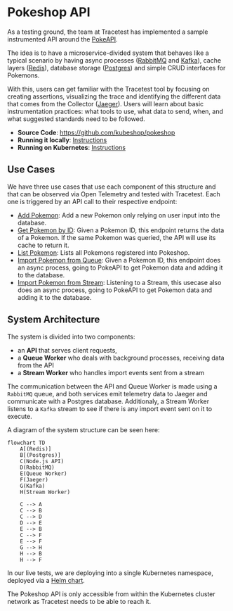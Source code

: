 # Pokeshop API

As a testing ground, the team at Tracetest has implemented a sample instrumented API around the [PokeAPI](https://pokeapi.co/).

The idea is to have a microservice-divided system that behaves like a typical scenario by having async processes ([RabbitMQ](https://www.rabbitmq.com/) and [Kafka](https://kafka.apache.org/)), cache layers ([Redis](https://redis.io/)), database storage ([Postgres](https://www.postgresql.org/)) and simple CRUD interfaces for Pokemons.

With this, users can get familiar with the Tracetest tool by focusing on creating assertions, visualizing the trace and identifying the different data that comes from the Collector ([Jaeger](https://www.jaegertracing.io/)). Users will learn about basic instrumentation practices: what tools to use, what data to send, when, and what suggested standards need to be followed.

- **Source Code**: https://github.com/kubeshop/pokeshop
- **Running it locally**: [Instructions](https://github.com/kubeshop/pokeshop/blob/master/docs/installing.md#run-it-locally)
- **Running on Kubernetes**: [Instructions](https://github.com/kubeshop/pokeshop/blob/master/docs/installing.md#run-on-a-kubernetes-cluster)

## Use Cases

We have three use cases that use each component of this structure and that can be observed via Open Telemetry and tested with Tracetest. Each one is triggered by an API call to their respective endpoint:

- [Add Pokemon](./use-cases/add-pokemon.md): Add a new Pokemon only relying on user input into the database.
- [Get Pokemon by ID](./use-cases/get-pokemon-by-id.md): Given a Pokemon ID, this endpoint returns the data of a Pokemon. If the same Pokemon was queried, the API will use its cache to return it.
- [List Pokemon](./use-cases/list-pokemon.md): Lists all Pokemons registered into Pokeshop.
- [Import Pokemon from Queue](./use-cases/import-pokemon.md): Given a Pokemon ID, this endpoint does an async process, going to PokeAPI to get Pokemon data and adding it to the database.
- [Import Pokemon from Stream](./use-cases/import-pokemon-from-stream.md): Listening to a Stream, this usecase also does an async process, going to PokeAPI to get Pokemon data and adding it to the database.

## System Architecture

The system is divided into two components:

- an **API** that serves client requests,
- a **Queue Worker** who deals with background processes, receiving data from the API
- a **Stream Worker** who handles import events sent from a stream

The communication between the API and Queue Worker is made using a `RabbitMQ` queue, and both services emit telemetry data to Jaeger and communicate with a Postgres database. Additionaly, a Stream Worker listens to a `Kafka` stream to see if there is any import event sent on it to execute.

A diagram of the system structure can be seen here:

```mermaid
flowchart TD
    A[(Redis)]
    B[(Postgres)]
    C(Node.js API)
    D(RabbitMQ)
    E(Queue Worker)
    F(Jaeger)
    G(Kafka)
    H(Stream Worker)

    C --> A
    C --> B
    C --> D
    D --> E
    E --> B
    C --> F
    E --> F
    G --> H
    H --> B
    H --> F
```

In our live tests, we are deploying into a single Kubernetes namespace, deployed via a [Helm chart](https://github.com/kubeshop/pokeshop/blob/master/docs/installing.md#run-on-a-kubernetes-cluster).

The Pokeshop API is only accessible from within the Kubernetes cluster network as Tracetest needs to be able to reach it.
